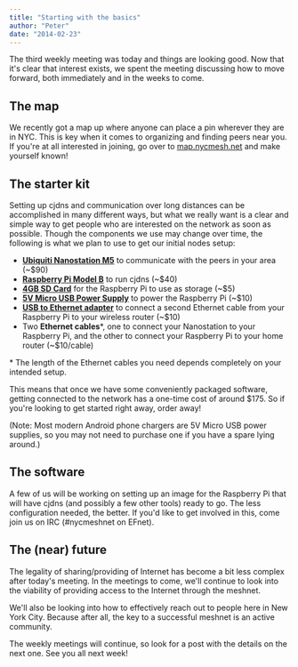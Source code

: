 ```yaml
---
title: "Starting with the basics"
author: "Peter"
date: "2014-02-23"
---
```


The third weekly meeting was today and things are looking good. Now that it's clear that interest exists, we spent the meeting discussing how to move forward, both immediately and in the weeks to come.

## The map

We recently got a map up where anyone can place a pin wherever they are in NYC. This is key when it comes to organizing and finding peers near you. If you're at all interested in joining, go over to [map.nycmesh.net](https://map.nycmesh.net) and make yourself known!

## The starter kit

Setting up cjdns and communication over long distances can be accomplished in many different ways, but what we really want is a clear and simple way to get people who are interested on the network as soon as possible. Though the components we use may change over time, the following is what we plan to use to get our initial nodes setup:

- __[Ubiquiti Nanostation M5](https://www.amazon.com/Ubiquiti-NSM5-NanoStation-M5/dp/B0049AVWAO)__ to communicate with the peers in your area (~$90)
- __[Raspberry Pi Model B](https://www.amazon.com/RASPBERRY-MODEL-756-8308-Raspberry-Pi/dp/B009SQQF9C/)__ to run cjdns (~$40)
- __[4GB SD Card](https://www.amazon.com/Kingston-Class-Memory-SD4-4GB/dp/B000MX48VM/)__ for the Raspberry Pi to use as storage (~$5)
- __[5V Micro USB Power Supply](https://www.amazon.com/Kootek-Raspberry-Supply-Charger-Adapter/dp/B00FIFYQMA/)__ to power the Raspberry Pi (~$10)
- __[USB to Ethernet adapter](https://www.amazon.com/Cable-Matters-Ethernet-Adapter-Black/dp/B00ET4KHJ2/)__ to connect a second Ethernet cable from your Raspberry Pi to your wireless router (~$10)
- Two __Ethernet cables__*, one to connect your Nanostation to your Raspberry Pi, and the other to connect your Raspberry Pi to your home router (~$10/cable)

\* The length of the Ethernet cables you need depends completely on your intended setup.

This means that once we have some conveniently packaged software, getting connected to the network has a one-time cost of around $175. So if you're looking to get started right away, order away!

(Note: Most modern Android phone chargers are 5V Micro USB power supplies, so you may not need to purchase one if you have a spare lying around.)

## The software

A few of us will be working on setting up an image for the Raspberry Pi that will have cjdns (and possibly a few other tools) ready to go. The less configuration needed, the better. If you'd like to get involved in this, come join us on IRC (#nycmeshnet on EFnet).

## The (near) future

The legality of sharing/providing of Internet has become a bit less complex after today's meeting. In the meetings to come, we'll continue to look into the viability of providing access to the Internet through the meshnet.

We'll also be looking into how to effectively reach out to people here in New York City. Because after all, the key to a successful meshnet is an active community.

The weekly meetings will continue, so look for a post with the details on the next one. See you all next week!
